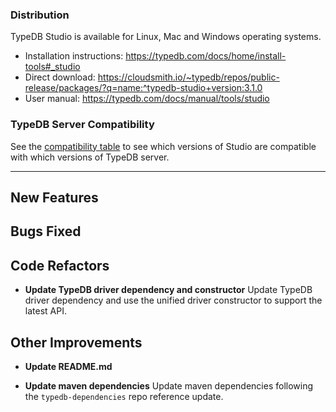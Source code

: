 ### Distribution

TypeDB Studio is available for Linux, Mac and Windows operating systems.

- Installation instructions: https://typedb.com/docs/home/install-tools#_studio
- Direct download: https://cloudsmith.io/~typedb/repos/public-release/packages/?q=name:^typedb-studio+version:3.1.0
- User manual: https://typedb.com/docs/manual/tools/studio

### TypeDB Server Compatibility

See the [compatibility table](https://typedb.com/docs/manual/tools/studio#_version_compatibility) to see
which versions of Studio are compatible with which versions of TypeDB server.

---


## New Features


## Bugs Fixed


## Code Refactors
- **Update TypeDB driver dependency and constructor**
  Update TypeDB driver dependency and use the unified driver constructor to support the latest API.
  
  

## Other Improvements
- **Update README.md**

- **Update maven dependencies**
  Update maven dependencies following the `typedb-dependencies` repo reference update.

